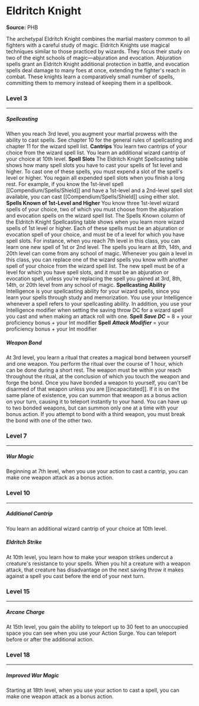 # Eldritch Knight

**Source:** PHB

The archetypal Eldritch Knight combines the martial mastery common to all fighters with a careful study of magic. Eldritch Knights use magical techniques similar to those practiced by wizards. They focus their study on two of the eight schools of magic—abjuration and evocation. Abjuration spells grant an Eldritch Knight additional protection in battle, and evocation spells deal damage to many foes at once, extending the fighter's reach in combat. These knights learn a comparatively small number of spells, committing them to memory instead of keeping them in a spellbook.

### Level 3
---
##### **Spellcasting**
When you reach 3rd level, you augment your martial prowess with the ability to cast spells. See chapter 10 for the general rules of spellcasting and chapter 11 for the wizard spell list.
**Cantrips**
You learn two cantrips of your choice from the wizard spell list. You learn an additional wizard cantrip of your choice at 10th level.
**Spell Slots**
The Eldritch Knight Spellcasting table shows how many spell slots you have to cast your spells of 1st level and higher. To cast one of these spells, you must expend a slot of the spell's level or higher. You regain all expended spell slots when you finish a long rest.
For example, if you know the 1st-level spell [[Compendium/Spells/Shield]] and have a 1st-level and a 2nd-level spell slot available, you can cast [[Compendium/Spells/Shield]] using either slot.
**Spells Known of 1st-Level and Higher**
You know three 1st-level wizard spells of your choice, two of which you must choose from the abjuration and evocation spells on the wizard spell list.
The Spells Known column of the Eldritch Knight Spellcasting table shows when you learn more wizard spells of 1st level or higher. Each of these spells must be an abjuration or evocation spell of your choice, and must be of a level for which you have spell slots. For instance, when you reach 7th level in this class, you can learn one new spell of 1st or 2nd level.
The spells you learn at 8th, 14th, and 20th level can come from any school of magic.
Whenever you gain a level in this class, you can replace one of the wizard spells you know with another spell of your choice from the wizard spell list. The new spell must be of a level for which you have spell slots, and it must be an abjuration or evocation spell, unless you're replacing the spell you gained at 3rd, 8th, 14th, or 20th level from any school of magic.
**Spellcasting Ability**
Intelligence is your spellcasting ability for your wizard spells, since you learn your spells through study and memorization. You use your Intelligence whenever a spell refers to your spellcasting ability. In addition, you use your Intelligence modifier when setting the saving throw DC for a wizard spell you cast and when making an attack roll with one.
**Spell**
***Save DC*** = 8 + your proficiency bonus + your Int modifier
**Spell**
***Attack Modifier*** = your proficiency bonus + your Int modifier

##### **Weapon Bond**
At 3rd level, you learn a ritual that creates a magical bond between yourself and one weapon. You perform the ritual over the course of 1 hour, which can be done during a short rest. The weapon must be within your reach throughout the ritual, at the conclusion of which you touch the weapon and forge the bond.
Once you have bonded a weapon to yourself, you can't be disarmed of that weapon unless you are [[incapacitated]]. If it is on the same plane of existence, you can summon that weapon as a bonus action on your turn, causing it to teleport instantly to your hand.
You can have up to two bonded weapons, but can summon only one at a time with your bonus action. If you attempt to bond with a third weapon, you must break the bond with one of the other two.

### Level 7
---
##### **War Magic**
Beginning at 7th level, when you use your action to cast a cantrip, you can make one weapon attack as a bonus action.

### Level 10
---
##### **Additional Cantrip**
You learn an additional wizard cantrip of your choice at 10th level.

##### **Eldritch Strike**
At 10th level, you learn how to make your weapon strikes undercut a creature's resistance to your spells. When you hit a creature with a weapon attack, that creature has disadvantage on the next saving throw it makes against a spell you cast before the end of your next turn.

### Level 15
---
##### **Arcane Charge**
At 15th level, you gain the ability to teleport up to 30 feet to an unoccupied space you can see when you use your Action Surge. You can teleport before or after the additional action.

### Level 18
---
##### **Improved War Magic**
Starting at 18th level, when you use your action to cast a spell, you can make one weapon attack as a bonus action.
